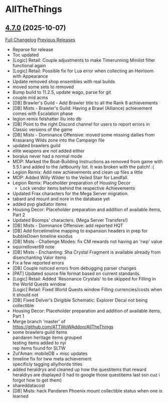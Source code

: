 # AllTheThings

## [4.7.0](https://github.com/ATTWoWAddon/AllTheThings/tree/4.7.0) (2025-10-07)
[Full Changelog](https://github.com/ATTWoWAddon/AllTheThings/compare/4.6.15...4.7.0) [Previous Releases](https://github.com/ATTWoWAddon/AllTheThings/releases)

- Reparse for release  
- Toc updated  
- [Logic] Retail: Couple adjustments to make Timerunning Minilist filter functional again  
- [Logic] Retail: Possible fix for Lua error when collecting an Heirloom with Appearance  
- Update removed shop ensembles with real builds  
- moved some sets to removed  
- Bump build to 11.2.5, update wago, parse for git  
- couple mid acms  
- [DB] Brawler's Guild - Add Brawler title to all the Rank 8 achievements  
- [DB] Mists - Brawler's Guild: Having a Brawl (Alliance) achievement comes with Escalation phase  
- legion remix felshatter illu into db  
- [DB] Point to the right Discord channel for users to report errors in Classic versions of the game  
- [DB] Mists - Dominance Offensive: moved some missing dailies from Krasarang Wilds zone into the Campaign file  
- updated brawlers guild  
- elite weapons are not added either  
- boralus never had a normal mode  
- MOP: Marked the Boat-Building Instructions as removed from game with 5.5.1 and added to the /attbounty list. It was broken with the patch! :(  
- Legion Remix: Add new achievements and clean up files a little  
- MOP: Added Willy Wilder to the Veiled Stair for Landfall.  
- Legion Remix: Placeholder preparation of Housing Decor  
    - Lock vendor items behind the respective Achievements  
- Updated Frax characters for the Mega Server migration.  
- tabard and mount and nore in the database yet  
- added pvp gladiator items  
- Housing Decor: Placeholder preparation and addition of available items, Part 2  
- Updated Boomps' characters. (Mega Server Transfers!)  
- [DB] Mists - Dominance Offensive: add reported HQT  
- [DB] Add forcetimeline mapping to expansion headers in prep for bubbleDown timeline exodus  
- [DB] Mists - Challenge Modes: fix CM rewards not having an 'rwp' value  
- squirrellover69 note  
- [DB] Mists - Enchanting: Sha Crystal Fragment is available already from disenchanting Valor items  
- Fix a few reported errors  
- [DB] Couple noticed errors from debugging parser changes  
- [PAT] Updated source file format based on current standards.  
- [Logic] Retail: Added 'Resonance Crystals' to be skipped for Filling in the World Quests window  
    [Logic] Retail: Fixed World Quests window Filling currencies/costs when it should not  
- [DB] Fixed Delver's Dirigible Schematic: Explorer Decal not being collectible  
- Housing Decor: Placeholder preparation and addition of available items, Part 1  
- Merge branch 'master' of https://github.com/ATTWoWAddon/AllTheThings  
- some brawlers guild items  
    pandaren heritage items grouped  
    testing items added to nyi  
    rep items found for SLTW  
- Zul'Aman: mobileDB + misc updates  
- timeline fix for tww meta achievement  
    specificly tagging ally/horde titles  
- added heraldrys and cleaned up how the questitems that reward heraldrys are displayed (I had to google those questitems last ssn cuz i forgot how to get them)  
- shareddatacost  
- [DB] Mists: hack Pandaren Phoenix mount collectible status when one is learned  
